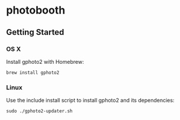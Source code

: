 # photobooth

## Getting Started

### OS X

Install gphoto2 with Homebrew:
```
brew install gphoto2
```

### Linux

Use the include install script to install gphoto2 and its dependencies:
```
sudo ./gphoto2-updater.sh
```
